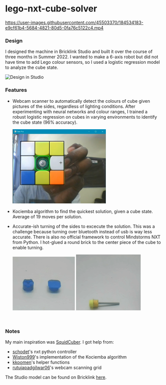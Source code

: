 # lego-nxt-cube-solver


https://user-images.githubusercontent.com/45503370/184534183-e9cf61b4-5684-4821-80d5-0fa76c5122c4.mp4


### Design 

I designed the machine in Bricklink Studio and built it over the course of three months in Summer 2022. I wanted to make a 6-axis robot but did not have time to add Lego colour sensors, so I used a logistic regression model to analyze the cube state. 

<img src="Readme%20imgs/rubiks_cube_animation.gif" alt="Design in Studio" width="300"/>

<br />

### Features
- Webcam scanner to automatically detect the colours of cube given pictures of the sides, regardless of lighting conditions. After experimenting with neural networks and colour ranges, I trained a robust logistic regression on cubes in varying environments to identify the cube state (96% accuracy). 

    <img src="Readme%20imgs/take_pics_example.png" alt="Scanning green side" width="300"/>

- Kociemba algorithm to find the quickest solution, given a cube state. Average of 19 moves per solution. 

- Accurate-ish turning of the sides to excecute the solution. This was a challenge because turning over bluetooth instead of usb is way less accurate. There is also no official framework to control Mindstorms NXT from Python. I hot-glued a round brick to the center piece of the cube to enable turning. 

    <img src="Readme%20imgs/gluing_centers.gif" alt="Gluing the center to lego piece" width="200"/>
    <img src="Readme%20imgs/all_centers.gif" alt="All glued centers" width="208"/>

<br />

### Notes

My main inspiration was [SquidCuber](https://github.com/efrantar/squidcuber). I got help from: 
- [schodet](https://github.com/schodet/nxt-python)'s nxt python controller
- [Wiston999](https://github.com/Wiston999/python-rubik)'s implementation of the Kociemba algorithm
- [kkoomen](https://github.com/kkoomen/qbr)'s helper functions
- [rutujapadgilwar06](https://github.com/rutujapadgilwar06/rubik-s-cube-solver)'s webcam scanning grid

The Studio model can be found on Bricklink [here](https://www.bricklink.com/v3/studio/design.page?idModel=352079). 